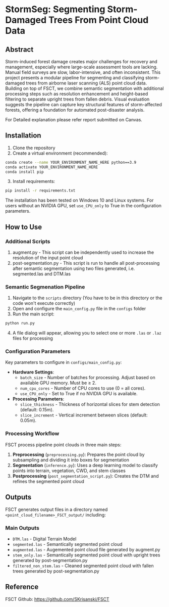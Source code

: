 # StormSeg: Segmenting Storm-Damaged Trees From Point Cloud Data

## Abstract

Storm-induced forest damage creates major challenges for recovery and management, especially where large-scale assessment tools are lacking. Manual field surveys are slow, labor-intensive, and often inconsistent. This project presents a modular pipeline for segmenting and classifying storm-damaged trees from airborne laser scanning (ALS) point cloud data. Building on top of FSCT, we combine semantic segmentation with additional processing steps such as resolution enhancement and height-based filtering to separate upright trees from fallen debris. Visual evaluation suggests the pipeline can capture key structural features of storm-affected forests, offering a foundation for automated post-disaster analysis.

For Detailed explanation please refer report submitted on Canvas.

## Installation

1. Clone the repository
2. Create a virtual environment (recommended):
```bash
conda create --name YOUR_ENVIRONMENT_NAME_HERE python==3.9
conda activate YOUR_ENVIRONMENT_NAME_HERE
conda install pip
```

3. Install requirements:
```bash
pip install -r requirements.txt
```

The installation has been tested on Windows 10 and Linux systems. For users without an NVIDIA GPU, set `use_CPU_only` to True in the configuration parameters.

## How to Use

### Additional Scripts

1. augment.py - This script can be independently used to increase the resolution of the input point cloud 
2. post-segmentation.py - This script is run to handle all post-processing after semantic segmentation using two files generated, i.e. segmented.las and DTM.las

### Semantic Segmenation Pipeline

1. Navigate to the `scripts` directory (You have to be in this directory or the code won't execute correctly)
2. Open and configure the `main_config.py` file in the `configs` folder
3. Run the main script:
```bash
python run.py
```

4. A file dialog will appear, allowing you to select one or more `.las` or `.laz` files for processing

### Configuration Parameters

Key parameters to configure in `configs/main_config.py`:

- **Hardware Settings**:
  - `batch_size` - Number of batches for processing. Adjust based on available GPU memory. Must be ≥ 2.
  - `num_cpu_cores` - Number of CPU cores to use (0 = all cores).
  - `use_CPU_only` - Set to True if no NVIDIA GPU is available.
- **Processing Parameters**:
  - `slice_thickness` - Thickness of horizontal slices for stem detection (default: 0.15m).
  - `slice_increment` - Vertical increment between slices (default: 0.05m).

  
### Processing Workflow

FSCT process pipeline point clouds in three main steps:

1. **Preprocessing** (`preprocessing.py`): Prepares the point cloud by subsampling and dividing it into boxes for segmentation
2. **Segmentation** (`inference.py`): Uses a deep learning model to classify points into terrain, vegetation, CWD, and stem classes
3. **Postprocessing** (`post_segmentation_script.py`): Creates the DTM and refines the segmented point cloud

## Outputs

FSCT generates output files in a directory named `<point_cloud_filename>_FSCT_output/` including:

### Main Outputs
- `DTM.las` - Digital Terrain Model
- `segmented.las` - Semantically segmented point cloud
- `augmented.las` - Augemented point cloud file generated by augment.py
- `stem_only.las` - Semantically segmented point cloud with upright trees generated by post-segmentation.py
- `filtered_non_stem.las` - Cleaned segmented point cloud with fallen trees generated by post-segmentation.py

## Reference
 FSCT Github: https://github.com/SKrisanski/FSCT